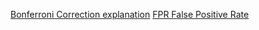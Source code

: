 [Bonferroni Correction explanation](https://toptipbio.com/bonferroni-correction-method/)
[FPR False Positive Rate](https://www.youtube.com/watch?v=4AytJuNkeSM)
